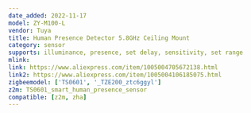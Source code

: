 ```yaml
---
date_added: 2022-11-17
model: ZY-M100-L
vendor: Tuya
title: Human Presence Detector 5.8GHz Ceiling Mount
category: sensor
supports: illuminance, presence, set delay, sensitivity, set range
mlink: 
link: https://www.aliexpress.com/item/1005004705672138.html
link2: https://www.aliexpress.com/item/1005004106185075.html
zigbeemodel: ['TS0601', '_TZE200_ztc6ggyl']
z2m: TS0601_smart_human_presence_sensor
compatible: [z2m, zha]
---
```


